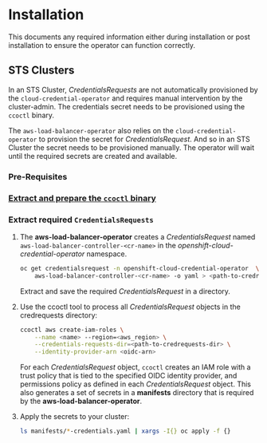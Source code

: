 # Installation

This documents any required information either during installation or
post installation to ensure the operator can function correctly.

## STS Clusters

In an STS Cluster, *CredentialsRequests* are not automatically provisioned by
the `cloud-credential-operator` and requires manual intervention by the
cluster-admin. The credentials secret needs to be provisioned using the `ccoctl` binary.

The `aws-load-balancer-operator` also relies on the `cloud-credential-operator`
to provision the secret for *CredentialsRequest*. And so in an STS Cluster the
secret needs to be provisioned manually. The operator will wait until the required
secrets are created and available.

### Pre-Requisites

### [Extract and prepare the `ccoctl` binary](https://docs.openshift.com/container-platform/4.10/authentication/managing_cloud_provider_credentials/cco-mode-sts.html#cco-ccoctl-configuring_cco-mode-sts)

### Extract required `CredentialsRequests`

1. The **aws-load-balancer-operator** creates a *CredentialsRequest* named
`aws-load-balancer-controller-<cr-name>` in the *openshift-cloud-credential-operator* namespace.

    ```bash
    oc get credentialsrequest -n openshift-cloud-credential-operator  \
        aws-load-balancer-controller-<cr-name> -o yaml > <path-to-credrequests-dir>/cr.yaml
    ```

    Extract and save the required *CredentialsRequest* in a directory.

2. Use the ccoctl tool to process all *CredentialsRequest* objects in the credrequests
directory:

    ```bash
    ccoctl aws create-iam-roles \
        --name <name> --region=<aws_region> \
        --credentials-requests-dir=<path-to-credrequests-dir> \
        --identity-provider-arn <oidc-arn>
    ```

    For each *CredentialsRequest* object, `ccoctl` creates an IAM role with a trust
    policy that is tied to the specified OIDC identity provider, and permissions
    policy as defined in each *CredentialsRequest* object. This also generates a set
    of secrets in a **manifests** directory that is required
    by the **aws-load-balancer-operator**.

3. Apply the secrets to your cluster:

    ```bash
    ls manifests/*-credentials.yaml | xargs -I{} oc apply -f {}
    ```

